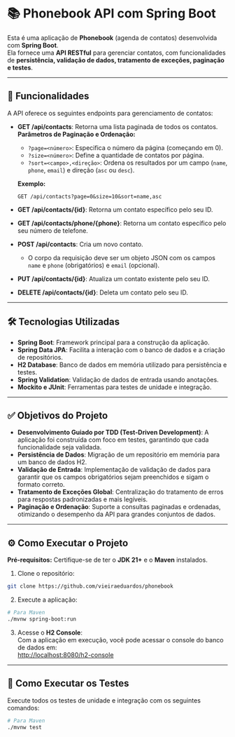 # 📚 Phonebook API com Spring Boot

Esta é uma aplicação de **Phonebook** (agenda de contatos) desenvolvida com **Spring Boot**.  
Ela fornece uma **API RESTful** para gerenciar contatos, com funcionalidades de **persistência, validação de dados, tratamento de exceções, paginação e testes**.

---

## 🚀 Funcionalidades

A API oferece os seguintes endpoints para gerenciamento de contatos:

- **GET /api/contacts**: Retorna uma lista paginada de todos os contatos.  
  **Parâmetros de Paginação e Ordenação:**
  - `?page=<número>`: Especifica o número da página (começando em 0).  
  - `?size=<número>`: Define a quantidade de contatos por página.  
  - `?sort=<campo>,<direção>`: Ordena os resultados por um campo (`name`, `phone`, `email`) e direção (`asc` ou `desc`).  

  **Exemplo:**  
  ```
  GET /api/contacts?page=0&size=10&sort=name,asc
  ```

- **GET /api/contacts/{id}**: Retorna um contato específico pelo seu ID.  
- **GET /api/contacts/phone/{phone}**: Retorna um contato específico pelo seu número de telefone.  
- **POST /api/contacts**: Cria um novo contato.  
  - O corpo da requisição deve ser um objeto JSON com os campos `name` e `phone` (obrigatórios) e `email` (opcional).  
- **PUT /api/contacts/{id}**: Atualiza um contato existente pelo seu ID.  
- **DELETE /api/contacts/{id}**: Deleta um contato pelo seu ID.  

---

## 🛠️ Tecnologias Utilizadas

- **Spring Boot**: Framework principal para a construção da aplicação.  
- **Spring Data JPA**: Facilita a interação com o banco de dados e a criação de repositórios.  
- **H2 Database**: Banco de dados em memória utilizado para persistência e testes.  
- **Spring Validation**: Validação de dados de entrada usando anotações.  
- **Mockito e JUnit**: Ferramentas para testes de unidade e integração.  

---

## ✅ Objetivos do Projeto

- **Desenvolvimento Guiado por TDD (Test-Driven Development)**: A aplicação foi construída com foco em testes, garantindo que cada funcionalidade seja validada.  
- **Persistência de Dados**: Migração de um repositório em memória para um banco de dados H2.  
- **Validação de Entrada**: Implementação de validação de dados para garantir que os campos obrigatórios sejam preenchidos e sigam o formato correto.  
- **Tratamento de Exceções Global**: Centralização do tratamento de erros para respostas padronizadas e mais legíveis.  
- **Paginação e Ordenação**: Suporte a consultas paginadas e ordenadas, otimizando o desempenho da API para grandes conjuntos de dados.  

---

## ⚙️ Como Executar o Projeto

**Pré-requisitos:** Certifique-se de ter o **JDK 21+** e o **Maven** instalados.

1. Clone o repositório:

```bash
git clone https://github.com/vieiraeduardos/phonebook
```

2. Execute a aplicação:

```bash
# Para Maven
./mvnw spring-boot:run
```

3. Acesse o **H2 Console**:  
Com a aplicação em execução, você pode acessar o console do banco de dados em:  
[http://localhost:8080/h2-console](http://localhost:8080/h2-console)

---

## 🧪 Como Executar os Testes

Execute todos os testes de unidade e integração com os seguintes comandos:

```bash
# Para Maven
./mvnw test
```
